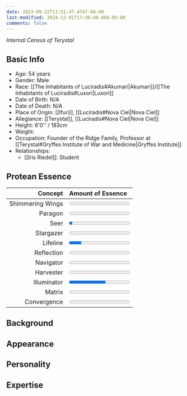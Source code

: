```yaml
---
date: 2023-09-22T11:51:47.4747-04:00
last-modified: 2024-12-01T17:36:08.088-05:00
comments: false
---
```

*Internal Census of Terystal*
## Basic Info
- Age: 54 years
- Gender: Male
- Race: [[The Inhabitants of Luciradis#Akumari|Akumari]]/[[The Inhabitants of Luciradis#Luxori|Luxori]]
- Date of Birth: N/A
- Date of Death: N/A
- Place of Origin: [[Ifuri]], [[Luciradis#Nova Ciel|Nova Ciel]]
- Allegiance: [[Terystal]], [[Luciradis#Nova Ciel|Nova Ciel]]
- Height: 6'0'' / 183cm
- Weight:
- Occupation: Founder of the Ridge Family, Professor at [[Terystal#Gryffes Institute of War and Medicine|Gryffes Institute]]
- Relationships:
	- [[Iris Riedel]]: Student

## Protean Essence

|      **Concept** | **Amount of Essence**                      |
| ---------------: | :----------------------------------------- |
| Shimmering Wings | <progress value="0" max="100"></progress>  |
|          Paragon | <progress value="0" max="100"></progress>  |
|             Seer | <progress value="5" max="100"></progress>  |
|        Stargazer | <progress value="0" max="100"></progress>  |
|         Lifeline | <progress value="20" max="100"></progress> |
|       Reflection | <progress value="0" max="100"></progress>  |
|        Navigator | <progress value="0" max="100"></progress>  |
|        Harvester | <progress value="0" max="100"></progress>  |
|      Illuminator | <progress value="60" max="100"></progress> |
|           Matrix | <progress value="0" max="100"></progress>  |
|      Convergence | <progress value="0" max="100"></progress>  |

## Background

## Appearance

## Personality

## Expertise